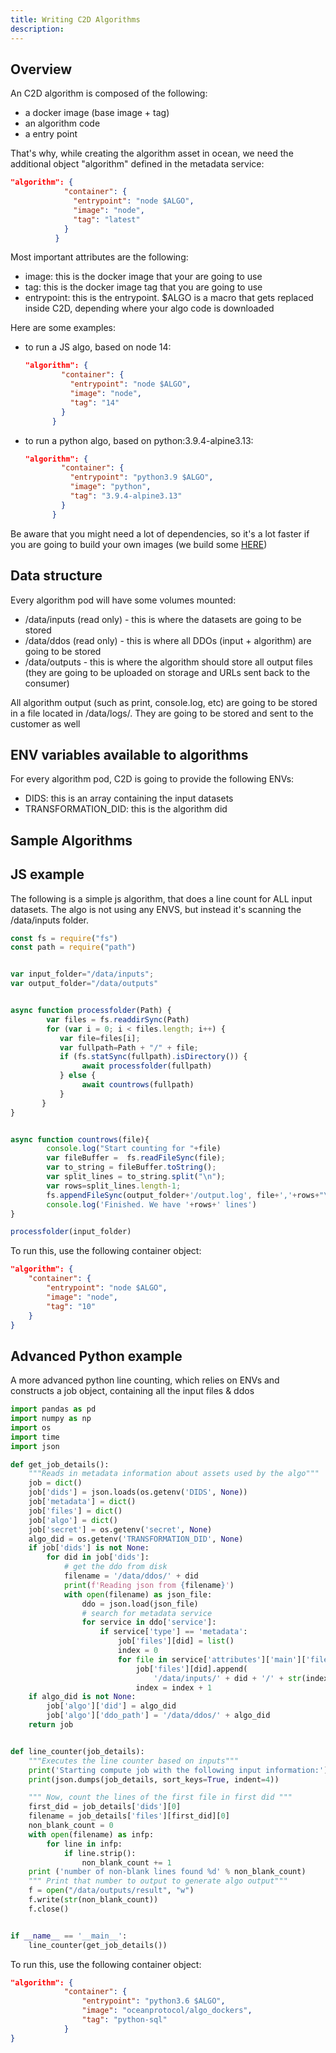 ```yaml
---
title: Writing C2D Algorithms
description: 
---
```


## Overview

An C2D algorithm is composed of the following:

 - a docker image (base image + tag)
 - an algorithm code
 - a entry point

That's why, while creating the algorithm asset in ocean, we need the additional object "algorithm" defined in the metadata service:

```json
"algorithm": {
            "container": {
              "entrypoint": "node $ALGO",
              "image": "node",
              "tag": "latest"
            }
          }
```

Most important attributes are the following:

  - image: this is the docker image that your are going to use
  - tag: this is the docker image tag that you are going to use
  - entrypoint: this is the entrypoint. $ALGO is a macro that gets replaced inside C2D, depending where your algo code is downloaded

Here are some examples:

- to run a JS algo, based on node 14:

    ```json
    "algorithm": {
            "container": {
              "entrypoint": "node $ALGO",
              "image": "node",
              "tag": "14"
            }
          }
    ```

- to run a python algo, based on python:3.9.4-alpine3.13:

    ```json
    "algorithm": {
            "container": {
              "entrypoint": "python3.9 $ALGO",
              "image": "python",
              "tag": "3.9.4-alpine3.13"
            }
          }
    ```

Be aware that you might need a lot of dependencies, so it's a lot faster if you are going to build your own images (we build some [HERE](https://github.com/oceanprotocol/algo_dockers))



## Data structure

Every algorithm pod will have some volumes mounted:

 - /data/inputs (read only)   - this is where the datasets are going to be stored
 - /data/ddos (read only)   - this is where all DDOs (input + algorithm) are going to be stored
 - /data/outputs  - this is where the algorithm should store all output files (they are going to be uploaded on storage and URLs sent back to the consumer)

All algorithm output (such as print, console.log, etc) are going to be stored in a file located in /data/logs/. They are going to be stored and sent to the customer as well


## ENV variables available to algorithms


For every algorithm pod, C2D is going to provide the following ENVs:

 - DIDS:  this is an array containing the input datasets
 - TRANSFORMATION_DID:  this is the algorithm did


## Sample Algorithms

## JS example

The following is a simple js algorithm, that does a line count for ALL input datasets.  The algo is not using any ENVS, but instead it's scanning the /data/inputs folder.

```js
const fs = require("fs")
const path = require("path")


var input_folder="/data/inputs";
var output_folder="/data/outputs"


async function processfolder(Path) {
        var files = fs.readdirSync(Path)
        for (var i = 0; i < files.length; i++) {
           var file=files[i];
           var fullpath=Path + "/" + file;
           if (fs.statSync(fullpath).isDirectory()) {
                await processfolder(fullpath)
           } else {
                await countrows(fullpath)
           }
       }
}


async function countrows(file){
        console.log("Start counting for "+file)
        var fileBuffer =  fs.readFileSync(file);
        var to_string = fileBuffer.toString();
        var split_lines = to_string.split("\n");
        var rows=split_lines.length-1;
        fs.appendFileSync(output_folder+'/output.log', file+','+rows+"\r\n");
        console.log('Finished. We have '+rows+' lines')
}

processfolder(input_folder)
```

To run this, use the following container object:

```json
"algorithm": {
    "container": {
        "entrypoint": "node $ALGO",
        "image": "node",
        "tag": "10"
    }
}
```



## Advanced Python example

A more advanced python line counting, which relies on ENVs and constructs a job object, containing all the input files & ddos

```python
import pandas as pd
import numpy as np
import os
import time
import json

def get_job_details():
    """Reads in metadata information about assets used by the algo"""
    job = dict()
    job['dids'] = json.loads(os.getenv('DIDS', None))
    job['metadata'] = dict()
    job['files'] = dict()
    job['algo'] = dict()
    job['secret'] = os.getenv('secret', None)
    algo_did = os.getenv('TRANSFORMATION_DID', None)
    if job['dids'] is not None:
        for did in job['dids']:
            # get the ddo from disk
            filename = '/data/ddos/' + did
            print(f'Reading json from {filename}')
            with open(filename) as json_file:
                ddo = json.load(json_file)
                # search for metadata service
                for service in ddo['service']:
                    if service['type'] == 'metadata':
                        job['files'][did] = list()
                        index = 0
                        for file in service['attributes']['main']['files']:
                            job['files'][did].append(
                                '/data/inputs/' + did + '/' + str(index))
                            index = index + 1
    if algo_did is not None:
        job['algo']['did'] = algo_did
        job['algo']['ddo_path'] = '/data/ddos/' + algo_did
    return job


def line_counter(job_details):
    """Executes the line counter based on inputs"""
    print('Starting compute job with the following input information:')
    print(json.dumps(job_details, sort_keys=True, indent=4))

    """ Now, count the lines of the first file in first did """
    first_did = job_details['dids'][0]
    filename = job_details['files'][first_did][0]
    non_blank_count = 0
    with open(filename) as infp:
        for line in infp:
            if line.strip():
                non_blank_count += 1
    print ('number of non-blank lines found %d' % non_blank_count)
    """ Print that number to output to generate algo output"""
    f = open("/data/outputs/result", "w")
    f.write(str(non_blank_count))
    f.close()


if __name__ == '__main__':
    line_counter(get_job_details())

```

To run this, use the following container object:

```json
"algorithm": {
            "container": {
                "entrypoint": "python3.6 $ALGO",
                "image": "oceanprotocol/algo_dockers",
                "tag": "python-sql"
            }
}
```

